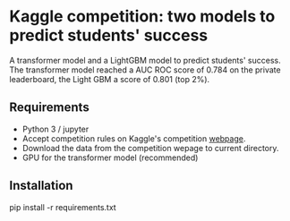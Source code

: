 # Kaggle competition: two models to predict students' success

A transformer model and a LightGBM model to predict students' success. The transformer model reached a AUC ROC score of 0.784 on the private leaderboard, the Light GBM a score of 0.801 (top 2%).

## Requirements

* Python 3 / jupyter
* Accept competition rules on Kaggle's competition [webpage](https://www.kaggle.com/c/riiid-test-answer-prediction).
* Download the data from the competition wepage to current directory.
* GPU for the transformer model (recommended)

## Installation

pip install -r requirements.txt
